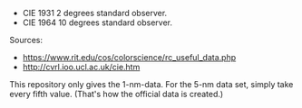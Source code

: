 - CIE 1931 2 degrees standard observer.
- CIE 1964 10 degrees standard observer.

Sources:
- <https://www.rit.edu/cos/colorscience/rc_useful_data.php>
- <http://cvrl.ioo.ucl.ac.uk/cie.htm>

This repository only gives the 1-nm-data. For the 5-nm data set, simply take every fifth
value. (That's how the official data is created.)
